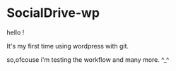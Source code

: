 # SocialDrive-wp
 hello !
 
 
 It's my first time using wordpress with git.
 
 
 so,ofcouse i'm testing the workflow and many more. ^_^
